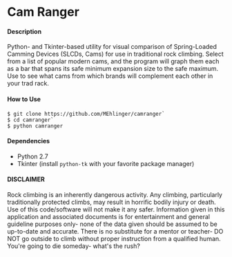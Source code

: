 Cam Ranger
==========

#### Description
Python- and Tkinter-based utility for visual comparison of Spring-Loaded Camming Devices (SLCDs, Cams) for use in traditional rock climbing. Select from a list of popular modern cams, and the program will graph them each as a bar that spans its safe minimum expansion size to the safe maximum. Use to see what cams from which brands will complement each other in your trad rack.

#### How to Use
```
$ git clone https://github.com/MEhlinger/camranger`
$ cd camranger`
$ python camranger
```

#### Dependencies
- Python 2.7
- Tkinter (install `python-tk` with your favorite package manager) 

#### DISCLAIMER
Rock climbing is an inherently dangerous activity. Any climbing, particularly traditionally protected climbs, may result in horrific bodily injury or death. Use of this code/software will not make it any safer. Information given in this application and associated documents is for entertainment and general guideline purposes only- none of the data given should be assumed to be up-to-date and accurate. There is no substitute for a mentor or teacher- DO NOT go outside to climb without proper instruction from a qualified human. You're going to die someday- what's the rush?
